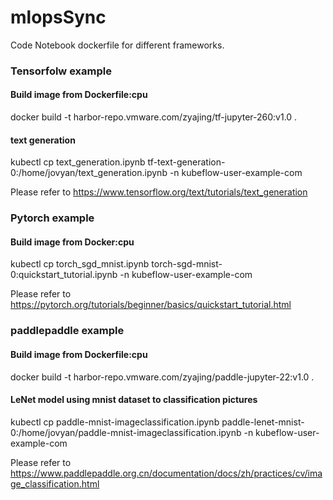 # mlopsSync
Code Notebook dockerfile for different frameworks.

### Tensorfolw example
#### Build image from Dockerfile:cpu
docker build -t harbor-repo.vmware.com/zyajing/tf-jupyter-260:v1.0 .

#### text generation
kubectl cp text_generation.ipynb tf-text-generation-0:/home/jovyan/text_generation.ipynb -n kubeflow-user-example-com

Please refer to https://www.tensorflow.org/text/tutorials/text_generation

### Pytorch example
#### Build image from Docker:cpu
kubectl cp torch_sgd_mnist.ipynb torch-sgd-mnist-0:quickstart_tutorial.ipynb -n kubeflow-user-example-com

Please refer to https://pytorch.org/tutorials/beginner/basics/quickstart_tutorial.html


### paddlepaddle example
#### Build image from Dockerfile:cpu
docker build -t harbor-repo.vmware.com/zyajing/paddle-jupyter-22:v1.0 .

#### LeNet model using mnist dataset to classification pictures
kubectl cp paddle-mnist-imageclassification.ipynb paddle-lenet-mnist-0:/home/jovyan/paddle-mnist-imageclassification.ipynb -n kubeflow-user-example-com

Please refer to https://www.paddlepaddle.org.cn/documentation/docs/zh/practices/cv/image_classification.html
